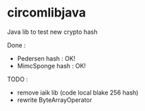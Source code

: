 # circomlibjava
Java lib to test new crypto hash


Done : 

- Pedersen hash : OK!
- MimcSponge hash : OK!

TODO :
- remove iaik lib (code local blake 256 hash)
- rewrite ByteArrayOperator